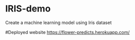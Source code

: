 # IRIS-demo
Create a machine learning model using Iris dataset

#Deployed website
https://flower-predicts.herokuapp.com/
